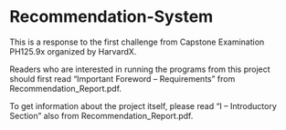 # Recommendation-System
This is a response to the first challenge from Capstone Examination PH125.9x organized by HarvardX.

Readers who are interested in running the programs from this project should first 
read “Important Foreword – Requirements” from Recommendation_Report.pdf. 

To get information about the project itself, please read “I – Introductory Section” 
also from Recommendation_Report.pdf. 

